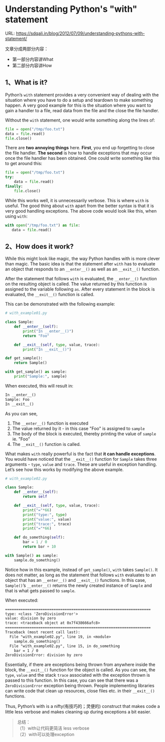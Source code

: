 # Understanding Python's "with" statement

URL: https://sdqali.in/blog/2012/07/09/understanding-pythons-with-statement/

文章分成两部分内容：

- 第一部分内容讲What
- 第二部分内容讲How

## 1、What is it?

Python’s `with` statement provides a very convenient way of dealing with the situation where you have to do a setup and teardown to make something happen. A very good example for this is the situation where you want to gain a handler to a file, read data from the file and the close the file handler.

Without the `with` statement, one would write something along the lines of:

```python
file = open("/tmp/foo.txt")
data = file.read()
file.close()
```

There are **two annoying things** here. **First**, you end up forgetting to close the file handler. **The second** is how to handle exceptions that may occur once the file handler has been obtained. One could write something like this to get around this:

```python
file = open("/tmp/foo.txt")
try:
    data = file.read()
finally:
    file.close()
```

While this works well, it is unnecessarily verbose. This is where `with` is useful. The good thing about `with` apart from the better syntax is that it is very good handling exceptions. The above code would look like this, when using `with`:

```python
with open("/tmp/foo.txt") as file:
   data = file.read()
```

## 2、How does it work?

While this might look like magic, the way Python handles with is more clever than magic. The basic idea is that the statement after `with` has to evaluate an object that responds to an `__enter__()` as well as an `__exit__()` function.

After the statement that follows `with` is evaluated, the `__enter__()` function on the resulting object is called. The value returned by this function is assigned to the variable following `as`. After every statement in the block is evaluated, the `__exit__()` function is called.

This can be demonstrated with the following example:

```python
# with_example01.py

class Sample:
    def __enter__(self):
        print("In __enter__()")
        return "Foo"

    def __exit__(self, type, value, trace):
        print("In __exit__()")

def get_sample():
    return Sample()

with get_sample() as sample:
    print("Sample:", sample)
```

When executed, this will result in:

```txt
In __enter__()
Sample: Foo
In __exit__()
```

As you can see,

1. The `__enter__()` function is executed
2. The value returned by it - in this case "Foo" is assigned to `sample`
3. The body of the block is executed, thereby printing the value of `sample` ie. "Foo"
4. The `__exit__()` function is called.

What makes `with` really powerful is the fact that **it can handle exceptions**. You would have noticed that the `__exit__()` function for `Sample` takes three arguments - `type`, `value` and `trace`. These are useful in exception handling. Let’s see how this works by modifying the above example.

```python
# with_example02.py

class Sample:
    def __enter__(self):
        return self

    def __exit__(self, type, value, trace):
        print("="*66)
        print("type:", type)
        print("value:", value)
        print("trace:", trace)
        print("="*66)

    def do_something(self):
        bar = 1 / 0
        return bar + 10

with Sample() as sample:
    sample.do_something()

```

Notice how in this example, instead of `get_sample()`, `with` takes `Sample()`. It does not matter, as long as the statement that follows `with` evaluates to an object that has an `__enter__()` and `__exit__()` functions. In this case, `Sample()`’s `__enter__()` returns the newly created instance of `Sample` and that is what gets passed to `sample`.

When executed:

```txt
==================================================================
type: <class 'ZeroDivisionError'>
value: division by zero
trace: <traceback object at 0x7f438666afc8>
==================================================================
Traceback (most recent call last):
  File "with_example02.py", line 19, in <module>
    sample.do_something()
  File "with_example02.py", line 15, in do_something
    bar = 1 / 0
ZeroDivisionError: division by zero
```

Essentially, if there are exceptions being thrown from anywhere inside the block, the `__exit__()` function for the object is called. As you can see, the `type`, `value` and the stack `trace` associated with the exception thrown is passed to this function. In this case, you can see that there was a `ZeroDivisionError` exception being thrown. People implementing libraries can write code that clean up resources, close files etc. in their `__exit__()` functions.

Thus, Python’s with is a nifty(有技巧的；灵便的) construct that makes code a little less verbose and makes cleaning up during exceptions a bit easier.

> 总结：  
> （1）with让代码更简洁 less verbose  
> （2）with可以处理exception

